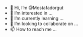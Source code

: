 - 👋 Hi, I’m @Mostafadorgut
- 👀 I’m interested in ...
- 🌱 I’m currently learning ...
- 💞️ I’m looking to collaborate on ...
- 📫 How to reach me ...

<!---
Mostafadorgut/Mostafadorgut is a ✨ special ✨ repository because its `README.md` (this file) appears on your GitHub profile.
You can click the Preview link to take a look at your changes.
--->
